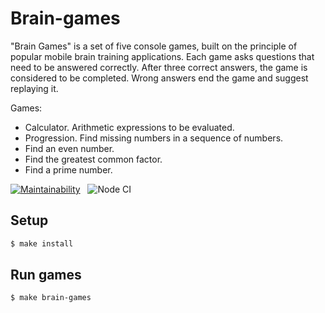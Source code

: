# Brain-games

"Brain Games" is a set of five console games, built on the principle of popular mobile brain training applications. Each game asks questions that need to be answered correctly. After three correct answers, the game is considered to be completed. Wrong answers end the game and suggest replaying it.

Games: 

* Calculator. Arithmetic expressions to be evaluated.
* Progression. Find missing numbers in a sequence of numbers.
* Find an even number.
* Find the greatest common factor.
* Find a prime number.

[![Maintainability](https://api.codeclimate.com/v1/badges/201f9e92620b93c9565f/maintainability)](https://codeclimate.com/github/a-gunderin/frontend-project-lvl1/maintainability) 
&nbsp;
![Node CI](https://github.com/a-gunderin/frontend-project-lvl1/workflows/Node%20CI/badge.svg?branch=master)

## Setup

```sh
$ make install
```

## Run games

```sh
$ make brain-games
```